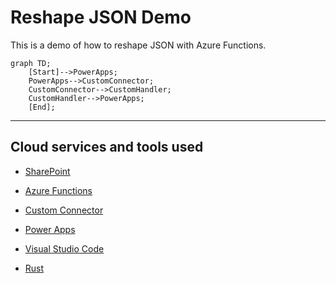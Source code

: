 # Reshape JSON Demo

This is a demo of how to reshape JSON with Azure Functions.

```mermaid
graph TD;
    [Start]-->PowerApps;
    PowerApps-->CustomConnector;
    CustomConnector-->CustomHandler;
    CustomHandler-->PowerApps;
    [End];
```

---

## Cloud services and tools used

- [SharePoint](https://www.microsoft.com/en-sg/microsoft-365/sharepoint/collaboration/)

- [Azure Functions](https://docs.microsoft.com/en-us/azure/azure-functions/functions-overview)

- [Custom Connector](https://docs.microsoft.com/en-us/connectors/custom-connectors/)

- [Power Apps](https://powerapps.microsoft.com/)

- [Visual Studio Code](https://code.visualstudio.com/)

- [Rust](https://www.rust-lang.org/)
